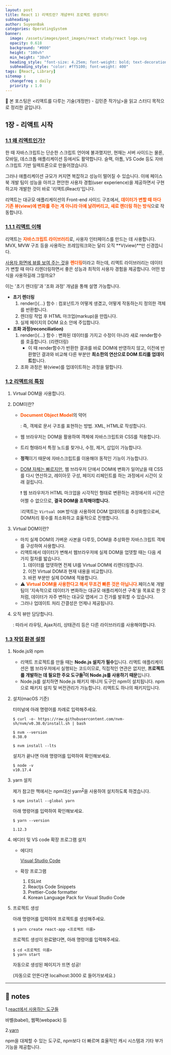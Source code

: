 ```yaml
---
layout: post
title: React 1) 리액트란? 개념부터 프로젝트 생성까지!
subheading: 
author: SuyeonBak
categories: OperatingSystem
banner:
  image: /assets/images/post_images/react study/react logo.svg
  opacity: 0.618
  background: "#000"
  height: "100vh"
  min_height: "38vh"
  heading_style: "font-size: 4.25em; font-weight: bold; text-decoration: none"
  subheading_style: "color: #ff5100; font-weight: 400"
tags: [React, Library]
sitemap :
  changefreq : daily
  priority : 1.0
---
```


💬 본 포스팅은 <리액트를 다루는 기술(개정판) - 김민준 작가님>을 읽고 스터디 목적으로 정리한 글입니다.



## 1장 - 리액트 시작

### <u>1.1 왜 리액트인가?</u>

한 때 자바스크립트는 단순한 스크립트 언어에 불과했지만, 현재는 서버 사이드는 물론, 모바일, 데스크톱 애플리케이션 등에서도 활약합니다. 슬랙, 아톰, VS Code 등도 자바스크립트 기반 일렉트론으로 만들어졌습니다.

그러나 애플리케이션 규모가 커지면 복잡하고 성능이 떨어질 수 있습니다. 이에 페이스북 개발 팀이 성능을 아끼고 편안한 사용자 경험(user experience)을 제공하면서 구현하고자 개발한 것이 바로 '리액트(React)'입니다. 

리액트는 대규모 애플리케이션의 Front-end 사이드 구조에서, <span style="color:#ff5100">**데이터가 변할 때 마다 기존 뷰(view)에 변화를 주는 게 아니라 아예 날려버리고, 새로 렌더링 하는 방식**</span>으로 작동합니다.







### <u>1.1.1 리액트 이해</u>

리액트는 <span style="color:#ff5100">**자바스크립트 라이브러리**</span>로, 사용자 인터페이스를 만드는 데 사용합니다. MVX, MVW 구조 등을 사용하는 프레임워크와는 달리 오직 **V(view)**만 신경씁니다.

<u>사용자 화면에 뷰를 보여 주는 것</u>을 <span style="color:#ff5100">**렌더링**</span>이라고 하는데, 리액트 라이브러리는 데이터가 변할 때 마다 리렌더링하면서 좋은 성능과 최적의 사용자 경험을 제공합니다. 어떤 방식을 사용하길래 그럴까요?

이는 '초기 렌더링'과 '조화 과정' 개념을 통해 설명 가능합니다.

- **초기 렌더링**
  1. render(){...} 함수 : 컴포넌트가 어떻게 생겼고, 어떻게 작동하는지 정의한 객체를 반환합니다.
  2. 렌더링 작업 후 HTML 마크업(markup)을 만듭니다.
  3. 실제 페이지의 DOM 요소 안에 주입합니다.
- **조화 과정(reconciliation)**
  1. render(){...} 함수 : 변화된 데이터를 가지고 수정이 아니라 새로 render함수를 호출합니다. (리렌더링)
     - 이 때 render함수가 반환한 결과를 바로 DOM에 반영하지 않고, 이전에 반환했던 결과와 비교해 다른 부분만 **최소한의 연산으로 DOM 트리를 업데이트**합니다.
  2. 조화 과정은 뷰(view)를 업데이트하는 과정을 말합니다.







### <u>1.2 리액트의 특징</u>

1. Virtual DOM을 사용합니다.

2. DOM이란?

   - <span style="color:#ff5100">**Document Object Model**</span>의 약어

     : 즉, 객체로 문서 구조를 표현하는 방법. XML, HTML로 작성합니다.

   - 웹 브라우저는 DOM을 활용하여 객체에 자바스크립트와 CSS를 적용합니다.

   - 트리 형태라서 특정 노드를 찾거나, 수정, 제거, 삽입이 가능합니다.

   - **정적**이기 때문에 자바스크립트를 이용해야 동적인 기능이 가능합니다.

   - <u>DOM 자체는 빠르지만,</u> 웹 브라우저 단에서 DOM에 변화가 일어났을 때 CSS를 다시 연산하고, 레이아웃 구성, 페이지 리페인트를 하는 과정에서 시간이 오래 걸립니다.

     ❗️ 웹 브라우저가 HTML 마크업을 시각적인 형태로 변환하는 과정에서의 시간은 어쩔 수 없으므로, **결국 DOM을 조작해야합니다.** 

     ❕리액트는 `Virtual DOM` 방식을 사용하여 DOM 업데이트를 추상화함으로써, DOM처리 횟수를 최소화하고 효율적으로 진행합니다.

3. Virtual DOM이란?

   - 마치 실제 DOM의 가벼운 사본을 다루듯, DOM을 추상화한 자바스크립트 객체를 구성하여 사용합니다.
   - 리액트에서 데이터가 변해서 웹브라우저에 실제 DOM을 업뎃할 때는 다음 세 가지 절차를 밟습니다.
     1. 데이터를 업뎃하면 전체 UI를 Virtual DOM에 리렌더링합니다.
     2. 이전 Virtual DOM과 현재 내용을 비교합니다.
     3. 바뀐 부분만 실제 DOM에 적용합니다.
   - ⚠️ <span style="color:#ff5100">**Virtual DOM을 사용한다고 해서 무조건 빠른 것은 아닙니다.**</span>페이스북 개발팀이 '지속적으로 데이터가 변화하는 대규모 애플리케이션 구축'을 목표로 한 것 처럼, 데이터가 자주 변하는 대규모 앱에서 그 진가를 발휘할 수 있습니다.
   - 그러나 업데이트 처리 간결성은 언제나 제공됩니다.

4. 오직 뷰만 담당합니다.

   : 따라서 라우팅, Ajax처리, 상태관리 등은 다른 라이브러리를 사용해야합니다. 







### <u>1.3 작업 환경 설정</u>

1. Node.js와 npm

   - 리액트 프로젝트를 만들 때는 **Node.js 설치가 필수**입니다. 리액트 애플리케이션은 웹 브라우저에서 실행되는 코드이므로, 직접적인 연관은 없지만, **프로젝트를 개발하는 데 필요한 주요 도구들<sup>[1](#footnote_1)</sup>이 Node.js를 사용하기 때문**입니다.
   - Node.js를 설치하면 Node.js 패키지 매니저 도구인 npm이 설치됩니다. npm으로 패키지 설치 및 버전관리가 가능합니다. 리액트도 하나의 패키지입니다.

2. 설치(macOS 기준)

   터미널에 아래 명령어를 차례로 입력해주세요.

   ```terminal
   $ curl -o- https://raw.githubusercontent.com/nvm-sh/nvm/v0.38.0/install.sh | bash
   ```

   ```terminal
   $ nvm --version
   0.38.0
   ```

   ```terminal
   $ nvm install --lts
   ```

   설치가 끝나면 아래 명령어를 입력하여 확인해보세요.

   ```terminal
   $ node -v
   v10.17.4
   ```

3. yarn 설치

   제가 참고한 책에서는 npm대신 yarn<sup>[2](#footnote_2)</sup>을 사용하여 설치하도록 하겠습니다.

   ```terminal
   $ npm install --global yarn
   ```

   아래 명령어를 입력하여 확인해보세요.

   ```terminal
   $ yarn --version
   
   1.12.3
   ```

4. 에디터 및 VS code 확장 프로그램 설치

   - 에디터

     [Visual Studio Code](https://code.visualstudio.com/Download)

   - 확장 프로그램

     1. ESLint
     2. Reactjs Code Snippets
     3. Prettier-Code formatter
     4. Korean Language Pack for Visual Studio Code

5. 프로젝트 생성

   아래 명령어를 입력하여 프로젝트를 생성해주세요.

   ```terminal
   $ yarn create react-app <프로젝트 이름>
   ```

   프로젝트 생성이 완료됐다면, 아래 명령어를 입력해주세요.

   ```terminal
   $ cd <프로젝트 이름>
   $ yarn start
   ```

   자동으로 생성된 페이지가 뜨면 성공!

   (자동으로 안뜬다면 localhost:3000 로 들어가보세요.)







---

## 📍 notes

<a name="footnote_1">1.</a><u>react에서 사용하는 도구들</u>

바벨(babel), 웹팩(webpack) 등

<a name="footnote_2">2.</a><u>yarn</u>

npm을 대체할 수 있는 도구로, npm보다 더 빠르며 효율적인 캐시 시스템과 기타 부가 기능을 제공합니다.

